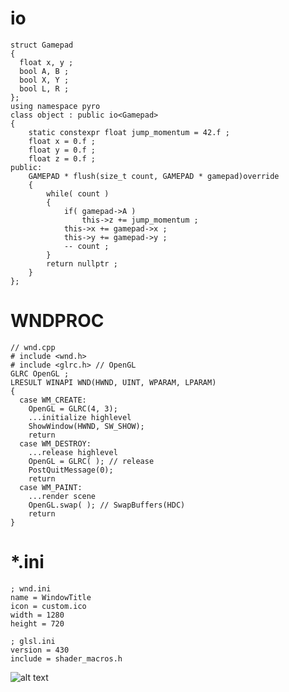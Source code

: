 # io
``` 
struct Gamepad
{
  float x, y ;
  bool A, B ;
  bool X, Y ;
  bool L, R ;
};
using namespace pyro
class object : public io<Gamepad>
{
	static constexpr float jump_momentum = 42.f ;
	float x = 0.f ;
	float y = 0.f ;
	float z = 0.f ;
public:
	GAMEPAD * flush(size_t count, GAMEPAD * gamepad)override
	{
		while( count )
		{
			if( gamepad->A )
				this->z += jump_momentum ;
			this->x += gamepad->x ;
			this->y += gamepad->y ;
			-- count ;
		}
		return nullptr ;
	}
};
``` 
# WNDPROC

``` 
// wnd.cpp
# include <wnd.h>
# include <glrc.h> // OpenGL
GLRC OpenGL ;
LRESULT WINAPI WND(HWND, UINT, WPARAM, LPARAM)
{
  case WM_CREATE:
    OpenGL = GLRC(4, 3);
    ...initialize highlevel
    ShowWindow(HWND, SW_SHOW);
    return
  case WM_DESTROY:
    ...release highlevel
    OpenGL = GLRC( ); // release
    PostQuitMessage(0);
    return
  case WM_PAINT:
 	...render scene
	OpenGL.swap( ); // SwapBuffers(HDC)
	return
}
```
# *.ini
``` 
; wnd.ini
name = WindowTitle
icon = custom.ico
width = 1280
height = 720
``` 

``` 
; glsl.ini
version = 430
include = shader_macros.h
``` 
![alt text](https://repository-images.githubusercontent.com/197114287/6509fe00-a804-11e9-829c-e87bcc9644dc "Pyro Logo")
